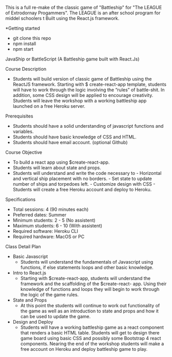 This is a full re-make of the classic game of "Battleship" for "The LEAGUE of Extrodornay Progammers". The LEAGUE is an after school program for middel schoolers t Built using the React.js framework. 

*Getting started

 - git clone this repo
 - npm install
 - npm start
 
 
JavaShip or BattleScript (A Battleship game built with React.Js)

Course Description
 - Students will build  version of classic game of Battleship using the ReactJS framework. Starting with $ create-react-app template, students will have to work through the logic involving the “rules” of battle-shit. In addition, some CSS design will be applied to encourage creativity. Students will leave the workshop with a working battleship app launched on a free Heroku server.
 
Prerequisites
- Students should have a solid understanding of javascript functions and variables.
- Students should have basic knowledge of CSS and HTML.
- Students should have email account. (optional Github)

Course Objective
- To build a react app using $create-react-app.
- Students will learn about state and props.
- Students will understand and write the code necessary to
	     - Horizontal and vertical ship placement with no borders.
	     - Set state to update number of ships and torpedoes left.
	     - Customize design with CSS
      - Students will create a free Heroku account and deploy to Heroku.



Specifications
- Total sessions: 4 (90 minutes each)
- Preferred dates:  Summer
- Minimum students: 2 - 5  (No assistent)
- Maximum students: 6 - 10  (With assistent) 
- Required software: Heroku CLI
- Required hardware: MacOS or PC

Class Detail Plan
- Basic Javascript
	- Students will understand the fundamentals of Javascript using functions, if else statements loops and other basic 	    knowledge.
- Intro to React.js
	- Starting with $create-react-app, students will understand the framework and the scaffolding of the $create-react-	   app. Using their knowledge of functions and loops they will begin to work through the logic of the  game rules.
- State and Props
	- At this point the students will continue to work out functionality of the game as well as an introduction to state   	     and props and how it can be used to update the game.
- Design and Deploy
	- Students will have a working battleship game as a react component that renders a basic HTML table. Students will 	   get to design there game board using basic CSS and possibly some Bootstrap 4 react components. Nearing the end of           the workshop students will make a free account on Heroku and deploy battleship game to play.


